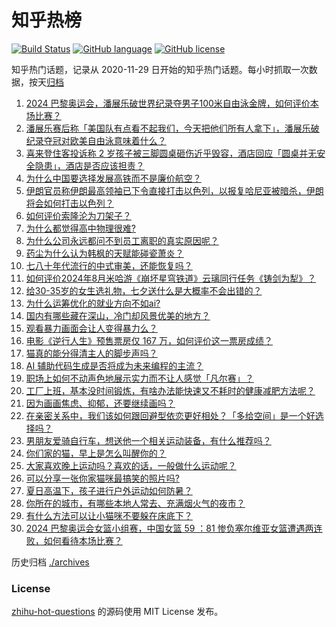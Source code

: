 # 知乎热榜
[![Build Status](https://github.com/ToWeLong/zhihu-hot-questions/workflows/CI/badge.svg)](https://github.com/ToWeLong/zhihu-hot-questions/actions)
[![GitHub language](https://img.shields.io/badge/language-golang-orange.svg)](https://golang.org/)
[![GitHub license](https://img.shields.io/github/license/ToWeLong/zhihu-hot-questions)](https://github.com/ToWeLong/zhihu-hot-questions/blob/main/LICENSE)

知乎热门话题，记录从 2020-11-29 日开始的知乎热门话题。每小时抓取一次数据，按天[归档](./archives)

<!-- BEGIN -->

1. [2024 巴黎奥运会，潘展乐破世界纪录夺男子100米自由泳金牌，如何评价本场比赛？](https://www.zhihu.com/question/663122684)
1. [潘展乐赛后称「美国队有点看不起我们，今天把他们所有人拿下」，潘展乐破纪录夺冠对欧美自由泳意味着什么？](https://www.zhihu.com/question/663144227)
1. [喜来登住客投诉称 2 岁孩子被三脚圆桌砸伤近乎毁容，酒店回应「圆桌并无安全隐患」，酒店是否应该担责？](https://www.zhihu.com/question/662981508)
1. [为什么中国要选择发展高铁而不是廉价航空？](https://www.zhihu.com/question/663032292)
1. [伊朗官员称伊朗最高领袖已下令直接打击以色列，以报复哈尼亚被暗杀，伊朗将会如何打击以色列？](https://www.zhihu.com/question/663153907)
1. [如何评价索隆沦为刀架子？](https://www.zhihu.com/question/663025347)
1. [为什么都觉得高中物理很难?](https://www.zhihu.com/question/625757114)
1. [为什么公司永远都问不到员工离职的真实原因呢？](https://www.zhihu.com/question/662509266)
1. [药尘为什么认为韩枫的天赋能碰瓷萧炎？](https://www.zhihu.com/question/658744910)
1. [七八十年代流行的中式审美，还能恢复吗？](https://www.zhihu.com/question/662909179)
1. [如何评价2024年8月米哈游《崩坏星穹铁道》云璃同行任务《铸剑为犁》？](https://www.zhihu.com/question/663074044)
1. [给30-35岁的女生选礼物，七夕送什么是大概率不会出错的？](https://www.zhihu.com/question/662470177)
1. [为什么运筹优化的就业方向不如ai?](https://www.zhihu.com/question/657596263)
1. [国内有哪些藏在深山，冷门却风景优美的地方？](https://www.zhihu.com/question/662292366)
1. [观看暴力画面会让人变得暴力么？](https://www.zhihu.com/question/662976461)
1. [电影《逆行人生》预售票房仅 167 万，如何评价这一票房成绩？](https://www.zhihu.com/question/662866220)
1. [猫真的能分得清主人的脚步声吗？](https://www.zhihu.com/question/662233495)
1. [AI 辅助代码生成是否将成为未来编程的主流？](https://www.zhihu.com/question/661759714)
1. [职场上如何不动声色地展示实力而不让人感觉「凡尔赛」？](https://www.zhihu.com/question/662971214)
1. [工厂上班，基本没时间锻炼，有啥办法能快速又不耗时的健康减肥方法呢？](https://www.zhihu.com/question/662974574)
1. [因为画画焦虑、抑郁，还要继续画吗？](https://www.zhihu.com/question/662976563)
1. [在亲密关系中，我们该如何跟回避型依恋更好相处？「多给空间」是一个好选择吗？](https://www.zhihu.com/question/662919153)
1. [男朋友爱骑自行车，想送他一个相关运动装备，有什么推荐吗？](https://www.zhihu.com/question/662470097)
1. [你们家的猫，早上是怎么叫醒你的？](https://www.zhihu.com/question/662558192)
1. [大家喜欢晚上运动吗？喜欢的话，一般做什么运动呢？](https://www.zhihu.com/question/662675834)
1. [可以分享一张你家猫咪最搞笑的照片吗?](https://www.zhihu.com/question/661741639)
1. [夏日高温下，孩子进行户外运动如何防暑？](https://www.zhihu.com/question/661959393)
1. [你所在的城市，有哪些本地人常去、充满烟火气的夜市？](https://www.zhihu.com/question/661067079)
1. [有什么方法可以让小猫咪不要躲在床底下？](https://www.zhihu.com/question/661088116)
1. [2024 巴黎奥运会女篮小组赛，中国女篮 59 ：81 惨负塞尔维亚女篮遭遇两连败，如何看待本场比赛？](https://www.zhihu.com/question/663097079)

<!-- END -->

历史归档 [./archives](./archives)


### License
[zhihu-hot-questions](https://github.com/towelong/zhihu-hot-questions) 的源码使用 MIT License 发布。